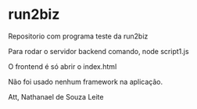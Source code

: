 # run2biz
Repositorio com programa teste da run2biz

Para rodar o servidor backend comando, node script1.js

O frontend é só abrir o index.html

Não foi usado nenhum framework na aplicação.



Att, Nathanael de Souza Leite
